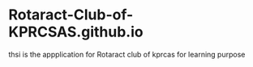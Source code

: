 # Rotaract-Club-of-KPRCSAS.github.io
thsi is the appplication for Rotaract club of kprcas for learning purpose
